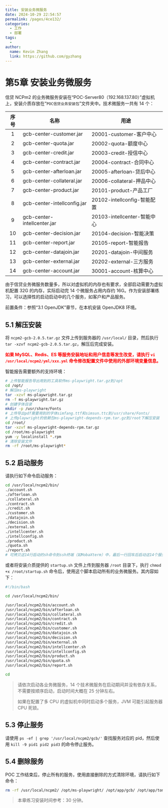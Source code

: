 ```yaml
---
title: 安装业务微服务
date: 2024-10-29 22:54:57
permalink: /pages/4ce132/
categories: 
  - 工作
  - 部署
tags: 
  - 
author: 
  name: Kevin Zhang
  link: https://github.com/gyzhang
---
```

# 第5章 安装业务微服务

信贷 NCPm2 的业务微服务安装在“POC-Server80（192.168.137.80）”虚拟机上，安装介质存放在“`POC信贷业务安装包`”文件夹中。技术微服务一共有 14 个：

| 序号 | 名称                        | 用途                        |
| :--: | --------------------------- | --------------------------- |
|  1   | gcb-center-customer.jar     | 20001-customer-客户中心     |
|  2   | gcb-center-quota.jar        | 20002-quota-额度中心        |
|  3   | gcb-center-credit.jar       | 20003-credit-授信中心       |
|  4   | gcb-center-contract.jar     | 20004-contract-合同中心     |
|  5   | gcb-center-afterloan.jar    | 20005-afterloan-贷后中心    |
|  6   | gcb-center-collateral.jar   | 20006-collateral-押品中心   |
|  7   | gcb-center-product.jar      | 20101-product-产品工厂      |
|  8   | gcb-center-intellconfig.jar | 20102-intellconfig-智能配置 |
|  9   | gcb-center-intellcenter.jar | 20103-intellcenter-智能中心 |
|  10  | gcb-center-decision.jar     | 20104-decision-智能决策     |
|  11  | gcb-center-report.jar       | 20105-report-智能报告       |
|  12  | gcb-center-datajoin.jar     | 20201-datajoin-中间服务     |
|  13  | gcb-center-external.jar     | 20202-external-三方服务     |
|  14  | gcb-center-account.jar      | 30001-account-核算中心      |

由于信贷业务微服务数量多，所以对虚拟机的内存也有要求，全部启动需要为虚拟机配置 32G 的内存，实际启动完 14 个微服务占用内存约 16G。作为安装部署练习，可以选择性的启动启动中的几个服务，如客户和产品服务。

前置条件：参照“3.1 OpenJDK”章节，在本机安装 OpenJDK8 环境。

## 5.1 解压安装

将 `ncpm2-gcb-2.0.5.tar.gz` 文件上传到服务器的 `/usr/local/` 目录，然后执行 `tar -xzvf ncpm2-gcb-2.0.5.tar.gz`，解压后完成安装。

<font color='red'>**如果 MySQL、Redis、ES 等服务安装地址和用户信息等发生改变，请执行 `vi /usr/local/ncpm2/yml/xxx.yml` 命令修改配置文件中使用的外部环境变量信息。**</font>

智能报告需要额外的支持环境：

```bash
# 上传智能报告导出用到的工具软件ms-playwright.tar.gz到/opt
cd /opt/
# 解压ms-playwright
tar -xzvf ms-playwright.tar.gz
rm -f ms-playwright.tar.gz
# 创建字体目录
mkdir -p /usr/share/Fonts
# 上传导出pdf需要用到的字体simfang.ttf和simsun.ttc到/usr/share/Fonts/
# 上传playwright的依赖包ms-playwright-depends-rpm.tar.gz到/root下解压安装
cd /root/
tar -xzvf ms-playwright-depends-rpm.tar.gz
cd /root/ms-playwright
yum -y localinstall *.rpm
# 清除安装文件
rm -rf /root/ms-playwright*
```

## 5.2 启动服务

请执行如下命令启动服务：

```bash
cd /usr/local/ncpm2/bin/
./account.sh
./afterloan.sh
./collateral.sh
./contract.sh
./credit.sh
./customer.sh
./datajoin.sh
./decision.sh
./external.sh
./intellcenter.sh
./intellconfig.sh
./product.sh
./quota.sh
./report.sh
# 可拷贝这14行启动的sh命令到ssh终端（如MobaXterm）中，最后一行回车后启动这14个服务
```

或者将安装介质提供的 `startup.sh` 文件上传到服务器 `/root` 目录下，执行 `chmod +x /root/startup.sh` 命令后，使用这个脚本启动所有的业务微服务。其内容如下：

```bash
#!/bin/bash

cd /usr/local/ncpm2/bin/ 

/usr/local/ncpm2/bin/account.sh
/usr/local/ncpm2/bin/afterloan.sh
/usr/local/ncpm2/bin/collateral.sh
/usr/local/ncpm2/bin/contract.sh
/usr/local/ncpm2/bin/credit.sh
/usr/local/ncpm2/bin/customer.sh
/usr/local/ncpm2/bin/datajoin.sh
/usr/local/ncpm2/bin/decision.sh
/usr/local/ncpm2/bin/external.sh
/usr/local/ncpm2/bin/intellcenter.sh
/usr/local/ncpm2/bin/intellconfig.sh
/usr/local/ncpm2/bin/product.sh
/usr/local/ncpm2/bin/quota.sh
/usr/local/ncpm2/bin/report.sh

cd
```

> 请依次启动各业务微服务，14 个技术微服务在启动期间并没有依存关系，不需要按顺序启动，启动时间大概在 25 分钟左右。
>
> 如果在配置了多 CPU 的虚拟机中同时启动多个服务，JVM 可能引起服务器 CPU 死锁。

## 5.3 停止服务

请使用 `ps -ef | grep '/usr/local/ncpm2/gcb/'` 查找服务对应的 pid，然后使用 `kill -9 pid1 pid2 pid3` 的命令停止服务。

## 5.4 删除服务

POC 工作结束后，停止所有的服务，使用直接删除的方式清除环境，请执行如下命令：

```bash
rm -rf /usr/local/ncpm2/ /opt/ms-playwright/ /opt/app/gcb/ /opt/app/tomcat/ /opt/data/ApolloNoAppIdPlaceHolder/ /root/tmp/ /root/startup.sh
```

> 本章练习安装时间参考：30 分钟。

<div STYLE="page-break-after: always;"></div>